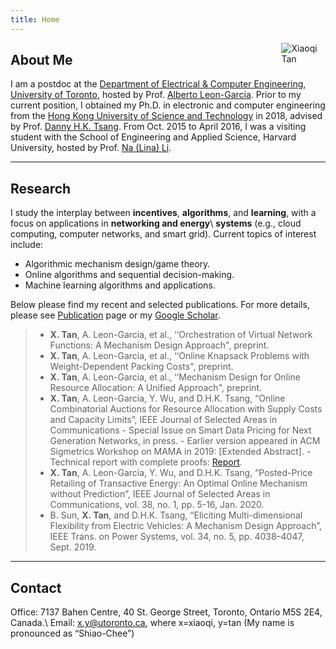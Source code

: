 ```yaml
---
title: Home
---
```


[<img src="/img/xiaoqi.png" style="max-width:14%;min-width:40px;float:right;" alt="Xiaoqi Tan" />](https://xiaoqitan.org)

## About Me
I am a postdoc at the [Department of Electrical & Computer Engineering](https://www.ece.utoronto.ca), [University of Toronto](https://utoronto.ca), hosted by Prof. [Alberto Leon-Garcia](https://www.nal.utoronto.ca/).  Prior to my current position, I obtained my Ph.D. in electronic and computer engineering from the [Hong Kong University of Science and Technology](https://www.ust.hk/) in 2018, advised by Prof. [Danny H.K. Tsang](https://eetsang.home.ece.ust.hk/).  From Oct. 2015 to April 2016, I was a visiting student with the School of Engineering and Applied Science, Harvard University, hosted by Prof. [Na (Lina) Li](https://nali.seas.harvard.edu/).

---
## Research
I study the interplay between **incentives**, **algorithms**, and **learning**, with a focus on applications in **networking and energy**\\
**systems** (e.g., cloud computing, computer networks, and smart grid). Current topics of interest include:

- Algorithmic mechanism design/game theory.
- Online algorithms and sequential decision-making.
- Machine learning algorithms and applications.

Below please find my recent and selected publications. For more details, please see [Publication](/publications) page or my [Google Scholar](https://scholar.google.com/citations?user=drR_WcAAAAAJ&hl=en/).

> - **X. Tan**, A. Leon-Garcia, et al., ‘‘Orchestration of Virtual Network Functions: A Mechanism Design Approach", preprint.
> - **X. Tan**, A. Leon-Garcia, et al., ‘‘Online Knapsack Problems with Weight-Dependent Packing Costs", preprint.
> - **X. Tan**, A. Leon-Garcia, et al., ‘‘Mechanism Design for Online Resource Allocation: A Unified Approach", preprint.
> - **X. Tan**, A. Leon-Garcia, Y. Wu, and D.H.K. Tsang, “Online Combinatorial Auctions for Resource Allocation with Supply Costs and Capacity Limits”, IEEE Journal of Selected Areas in Communications - Special Issue on Smart Data Pricing for Next Generation Networks, in press.
    - Earlier version appeared in ACM Sigmetrics Workshop on MAMA in 2019: [Extended Abstract].
    - Technical report with complete proofs: [Report](/documents/pdf). 
> - **X. Tan**, A. Leon-Garcia, Y. Wu, and D.H.K. Tsang, “Posted-Price Retailing of Transactive Energy: An Optimal Online Mechanism without Prediction”, IEEE Journal of Selected Areas in Communications, vol. 38, no. 1, pp. 5-16, Jan. 2020.
> - B. Sun, **X. Tan**, and D.H.K. Tsang, “Eliciting Multi-dimensional Flexibility from Electric Vehicles: A Mechanism Design Approach”, IEEE Trans. on Power Systems, vol. 34, no. 5, pp. 4038–4047, Sept. 2019.

---
## Contact

Office: 7137 Bahen Centre, 40 St. George Street, Toronto, Ontario M5S 2E4, Canada.\\
Email: x.y@utoronto.ca, where x=xiaoqi, y=tan (My name is pronounced as “Shiao-Chee”)
